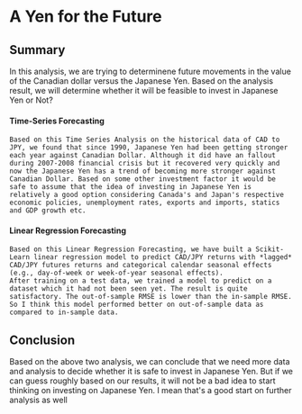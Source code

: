 # A Yen for the Future

## Summary
In this analysis, we are trying to determinene future movements in the value of the Canadian dollar versus the Japanese Yen. Based on the analysis result, we will determine whether it will be feasible to invest in Japanese Yen or Not?

#### Time-Series Forecasting
    Based on this Time Series Analysis on the historical data of CAD to JPY, we found that since 1990, Japanese Yen had been getting stronger each year against Canadian Dollar. Although it did have an fallout during 2007-2008 financial crisis but it recovered very quickly and now the Japanese Yen has a trend of becoming more stronger against Canadian Dollar. Based on some other investment factor it would be safe to assume that the idea of investing in Japanese Yen is relatively a good option considering Canada's and Japan's respective economic policies, unemployment rates, exports and imports, statics and GDP growth etc.


#### Linear Regression Forecasting
    Based on this Linear Regression Forecasting, we have built a Scikit-Learn linear regression model to predict CAD/JPY returns with *lagged* CAD/JPY futures returns and categorical calendar seasonal effects (e.g., day-of-week or week-of-year seasonal effects).
    After training on a test data, we trained a model to predict on a dataset which it had not been seen yet. The result is quite satisfactory. The out-of-sample RMSE is lower than the in-sample RMSE. So I think this model performed better on out-of-sample data as compared to in-sample data.
    
## Conclusion
Based on the above two analysis, we can conclude that we need more data and analysis to decide whether it is safe to invest in Japanese Yen. But if we can guess roughly based on our results, it will not be a bad idea to start thinking on investing on Japanese Yen. I mean that's a good start on further analysis as well